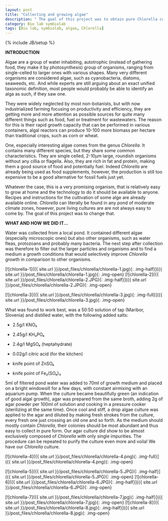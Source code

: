 ```yaml
---
layout: post
title: "Collecting and growing algae"
description: " The goal of this project was to obtain pure Chlorella cultures."
category: Bio lab symbiolab
tags: [Bio lab, symbiolab, algae, Chlorella]
---
```

{% include JB/setup %}


**INTRODUCTION**

Algae are a group of water inhabiting, autotrophic (instead of gathering food, they make it by photosynthesis) group of organisms, ranging from single-celled to larger ones with various shapes. Many very different organisms are considered algae, such as cyanobacteria, diatoms, seaweeds, etc. And while experts are still arguing about an exact unified taxonomic definition, most people would probably be able to identify an alga as such, if they saw one.

They were widely neglected by most non-botanists, but with now industrialized farming focusing on productivity and efficiency, they are getting more and more attention as possible sources for quite many different things such as food, fuel or treatment for wastewaters. The reason for this is their rapid growth capacity that can be performed in various containers, algal reactors can produce 10-100 more biomass per hectare than traditional crops, such as corn or wheat.

One, especially interesting algae comes from the genus _Chlorella_. It contains many different species, but they share some common characteristics. They are single celled, 2-10µm large, roundish organisms without any cillia or flagella. Also, they are rich in fat and protein, making them a good source of food and potentially fuel. Indeed _Chlorella_ are already being used as food supplements, however, the production is still too expensive to be a good alternative for fossil fuels just yet.

Whatever the case, this is a very promising organism, that is relatively easy to grow at home and the technology to do it should be available to anyone. Recipes and instructions for the cultivation of some alge are already available online. _Chlorella_ can literally be found in any pond of moderate climate zones,  however, pure living cultures are are not always easy to come by. The goal of this project was to change that. 

**WHAT AND HOW WE DID IT...**

Water was collected from a local pond. It contained different algae (especially microscopic ones) but also other organisms, such as water fleas, protozoans and probably many bacteria. The next step after collection was therefore to filter out the larger particles and organisms and to find a medium a growth conditions that would selectively improve _Chlorella_ growth in comparison to other organisms.

[![chlorella-1]({{ site.url }}/post_files/chlorella/chlorella-1.jpg){: .img-half}]({{ site.url }}/post_files/chlorella/chlorella-1.jpg){: .img-open}
[![chlorella-2]({{ site.url }}/post_files/chlorella/chlorella-2.JPG){: .img-half}]({{ site.url }}/post_files/chlorella/chlorella-2.JPG){: .img-open}

[![chlorella-3]({{ site.url }}/post_files/chlorella/chlorella-3.jpg){: .img-full}]({{ site.url }}/post_files/chlorella/chlorella-3.jpg){: .img-open}

What was found to work best, was a 50:50 solution of tap (Maribor, Slovenia) and distilled water, with the following added salts:

- 2.5g/l KNO₃

- 2.45g/l KH₂PO₄

- 2.4g/l MgSO₄ (heptahydrate)

- 0.02g/l citric acid (for the kitchen)

- knife point of ZnSO₄

- knife point of Fe₂(SO₄)₃

5ml of filtered pond water was added to 70ml of growth medium and placed on a bright windowsill for a few days, with constant airmixing with an aquarium pump. When the culture became beautifully green (an indication of good algal growth), agar was prepared from the same broth, adding 2g of agar powder per 100ml of solution and cooking in a pressure cooker (sterilizing at the same time). Once cool and stiff, a drop algae culture was applied to the agar and diluted by making fresh strokes from the culture, every fresh one just crossing an old one and so forth. As the medium should mostly contain _Chlorella_, their colonies should be most abundant and thus easy to collect in pure form. Our agar culture did show to be almost exclusively composed of _Chlorella_ with only single impurities. The procedure can be repeated to purify the culture even more and voila! We have our _Chlorella_ culture.

[![chlorella-4]({{ site.url }}/post_files/chlorella/chlorella-4.png){: .img-full}]({{ site.url }}/post_files/chlorella/chlorella-4.png){: .img-open}

[![chlorella-5]({{ site.url }}/post_files/chlorella/chlorella-5.JPG){: .img-half}]({{ site.url }}/post_files/chlorella/chlorella-5.JPG){: .img-open}
[![chlorella-6]({{ site.url }}/post_files/chlorella/chlorella-6.JPG){: .img-half}]({{ site.url }}/post_files/chlorella/chlorella-6.JPG){: .img-open}

[![chlorella-7]({{ site.url }}/post_files/chlorella/chlorella-7.jpg){: .img-half}]({{ site.url }}/post_files/chlorella/chlorella-7.jpg){: .img-open}
[![chlorella-8]({{ site.url }}/post_files/chlorella/chlorella-8.jpg){: .img-half}]({{ site.url }}/post_files/chlorella/chlorella-8.jpg){: .img-open}

